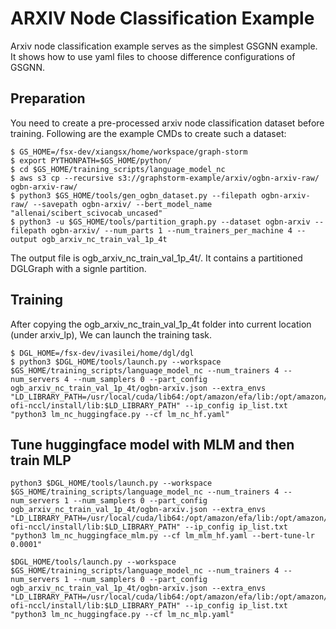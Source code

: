 # ARXIV Node Classification Example
Arxiv node classification example serves as the simplest GSGNN example. It shows how to use yaml files to choose difference configurations of GSGNN.

## Preparation
You need to create a pre-processed arxiv node classification dataset before training. Following are the example CMDs to create such a dataset:

```
$ GS_HOME=/fsx-dev/xiangsx/home/workspace/graph-storm
$ export PYTHONPATH=$GS_HOME/python/
$ cd $GS_HOME/training_scripts/language_model_nc
$ aws s3 cp --recursive s3://graphstorm-example/arxiv/ogbn-arxiv-raw/ ogbn-arxiv-raw/
$ python3 $GS_HOME/tools/gen_ogbn_dataset.py --filepath ogbn-arxiv-raw/ --savepath ogbn-arxiv/ --bert_model_name "allenai/scibert_scivocab_uncased"
$ python3 -u $GS_HOME/tools/partition_graph.py --dataset ogbn-arxiv --filepath ogbn-arxiv/ --num_parts 1 --num_trainers_per_machine 4 --output ogb_arxiv_nc_train_val_1p_4t
```

The output file is ogb_arxiv_nc_train_val_1p_4t/. It contains a partitioned DGLGraph with a signle partition.

## Training
After copying the ogb_arxiv_nc_train_val_1p_4t folder into current location (under arxiv_lp), We can launch the training task.

```
$ DGL_HOME=/fsx-dev/ivasilei/home/dgl/dgl
$ python3 $DGL_HOME/tools/launch.py --workspace $GS_HOME/training_scripts/language_model_nc --num_trainers 4 --num_servers 4 --num_samplers 0 --part_config ogb_arxiv_nc_train_val_1p_4t/ogbn-arxiv.json --extra_envs "LD_LIBRARY_PATH=/usr/local/cuda/lib64:/opt/amazon/efa/lib:/opt/amazon/openmpi/lib:/home/deepspeed/aws-ofi-nccl/install/lib:$LD_LIBRARY_PATH" --ip_config ip_list.txt "python3 lm_nc_huggingface.py --cf lm_nc_hf.yaml"

```

## Tune huggingface model with MLM and then train MLP
```
python3 $DGL_HOME/tools/launch.py --workspace $GS_HOME/training_scripts/language_model_nc --num_trainers 4 --num_servers 1 --num_samplers 0 --part_config ogb_arxiv_nc_train_val_1p_4t/ogbn-arxiv.json --extra_envs "LD_LIBRARY_PATH=/usr/local/cuda/lib64:/opt/amazon/efa/lib:/opt/amazon/openmpi/lib:/home/deepspeed/aws-ofi-nccl/install/lib:$LD_LIBRARY_PATH" --ip_config ip_list.txt "python3 lm_nc_huggingface_mlm.py --cf lm_mlm_hf.yaml --bert-tune-lr 0.0001"
```

```
$DGL_HOME/tools/launch.py --workspace $GS_HOME/training_scripts/language_model_nc --num_trainers 4 --num_servers 1 --num_samplers 0 --part_config ogb_arxiv_nc_train_val_1p_4t/ogbn-arxiv.json --extra_envs "LD_LIBRARY_PATH=/usr/local/cuda/lib64:/opt/amazon/efa/lib:/opt/amazon/openmpi/lib:/home/deepspeed/aws-ofi-nccl/install/lib:$LD_LIBRARY_PATH" --ip_config ip_list.txt "python3 lm_nc_huggingface.py --cf lm_nc_mlp.yaml"
```

